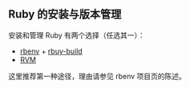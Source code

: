 ## Ruby 的安装与版本管理

安装和管理 Ruby 有两个选择（任选其一）：

* [rbenv](https://github.com/sstephenson/rbenv) + [rbuy-build](https://github.com/sstephenson/ruby-build)
* [RVM](http://rvm.io/) 

这里推荐第一种途径，理由请参见 rbenv 项目页的陈述。
